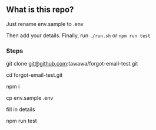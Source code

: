 ## What is this repo?

Just rename env.sample to .env

Then add your details. Finally, run `./run.sh` or `npm run test`

### Steps

git clone git@github.com:tawawa/forgot-email-test.git

cd forgot-email-test.git

npm i

cp env.sample .env

fill in details

npm run test